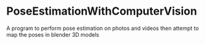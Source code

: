 # PoseEstimationWithComputerVision
A program to perform pose estimation on photos and videos then attempt to map the poses in blender 3D models
